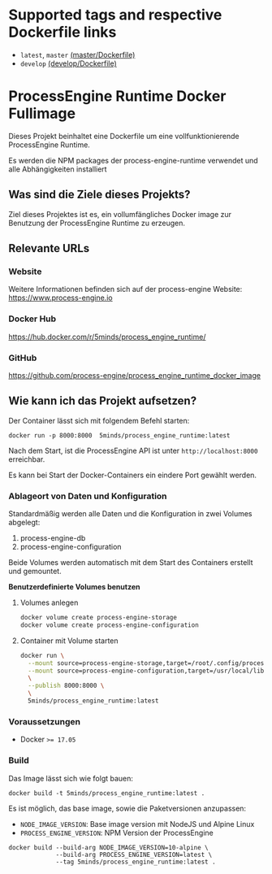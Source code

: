 # Supported tags and respective Dockerfile links

* `latest`, `master` [(master/Dockerfile)](https://github.com/process-engine/process_engine_runtime/blob/master/Dockerfile)
* `develop` [(develop/Dockerfile)](https://github.com/process-engine/process_engine_runtime/blob/develop/Dockerfile)

# ProcessEngine Runtime Docker Fullimage

Dieses Projekt beinhaltet eine Dockerfile um eine vollfunktionierende ProcessEngine Runtime.

Es werden die NPM packages der process-engine-runtime verwendet
und alle Abhängigkeiten installiert

## Was sind die Ziele dieses Projekts?

Ziel dieses Projektes ist es, ein vollumfängliches Docker image zur Benutzung
der ProcessEngine Runtime zu erzeugen.

## Relevante URLs

### Website

Weitere Informationen befinden sich auf der process-engine Website:
https://www.process-engine.io

### Docker Hub

https://hub.docker.com/r/5minds/process_engine_runtime/

### GitHub

https://github.com/process-engine/process_engine_runtime_docker_image

## Wie kann ich das Projekt aufsetzen?

Der Container lässt sich mit folgendem Befehl starten:

```shell
docker run -p 8000:8000  5minds/process_engine_runtime:latest
```

Nach dem Start, ist die ProcessEngine API ist unter
`http://localhost:8000` erreichbar.

Es kann bei Start der Docker-Containers ein eindere Port gewählt werden.

### Ablageort von Daten und Konfiguration

Standardmäßig werden alle Daten und die Konfiguration in zwei Volumes abgelegt:

1. process-engine-db
1. process-engine-configuration

Beide Volumes werden automatisch mit dem Start des Containers erstellt und gemountet.

**Benutzerdefinierte Volumes benutzen**

1. Volumes anlegen

   ```bash
   docker volume create process-engine-storage
   docker volume create process-engine-configuration
   ```

2. Container mit Volume starten

   ```bash
   docker run \
     --mount source=process-engine-storage,target=/root/.config/process_engine_runtime/ \
     --mount source=process-engine-configuration,target=/usr/local/lib/node_modules/@process-engine/process_engine_runtime/config/ \
     \
     --publish 8000:8000 \
     \
     5minds/process_engine_runtime:latest
   ```

### Voraussetzungen

* Docker `>= 17.05`

### Build

Das Image lässt sich wie folgt bauen:

```shell
docker build -t 5minds/process_engine_runtime:latest .
```

Es ist möglich, das base image, sowie die Paketversionen anzupassen:

* `NODE_IMAGE_VERSION`: Base image version mit NodeJS und Alpine Linux
* `PROCESS_ENGINE_VERSION`: NPM Version der ProcessEngine

```shell
docker build --build-arg NODE_IMAGE_VERSION=10-alpine \
             --build-arg PROCESS_ENGINE_VERSION=latest \
             --tag 5minds/process_engine_runtime:latest .
```
